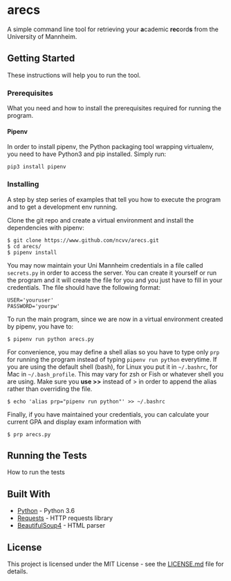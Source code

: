 # arecs

A simple command line tool for retrieving your **a**cademic **rec**ord**s** from the University of Mannheim.

## Getting Started

These instructions will help you to run the tool.

### Prerequisites

What you need and how to install the prerequisites required for running the program. 

#### Pipenv

In order to install pipenv, the Python packaging tool wrapping virtualenv, you need to have Python3 and pip installed. Simply run:

```
pip3 install pipenv
```

### Installing

A step by step series of examples that tell you how to execute the program and to get a development env running.

Clone the git repo and create a virtual environment and install the dependencies with pipenv:

```
$ git clone https://www.github.com/ncvv/arecs.git
$ cd arecs/
$ pipenv install
```

You may now maintain your Uni Mannheim credentials in a file called `secrets.py` in order to access the server. You can create it yourself or run the program and it will create the file for you and you just have to fill in your credentials. The file should have the following format:

```
USER='youruser'
PASSWORD='yourpw'
```

To run the main program, since we are now in a virtual environment created by pipenv, you have to:

```
$ pipenv run python arecs.py
```

For convenience, you may define a shell alias so you have to type only `prp` for running the program instead of typing `pipenv run python` everytime. If you are using the default shell (bash), for Linux you put it in `~/.bashrc`, for Mac in `~/.bash_profile`. This may vary for zsh or Fish or whatever shell you are using. Make sure you **use >>** instead of > in order to append the alias rather than overriding the file.

```
$ echo 'alias prp="pipenv run python"' >> ~/.bashrc
```

Finally, if you have maintained your credentials, you can calculate your current GPA and display exam information with

```
$ prp arecs.py
```

## Running the Tests

How to run the tests

## Built With

* [Python](https://docs.python.org/3/) - Python 3.6
* [Requests](http://docs.python-requests.org/en/master/) - HTTP requests library
* [BeautifulSoup4](https://www.crummy.com/software/BeautifulSoup/) - HTML parser

## License

This project is licensed under the MIT License - see the [LICENSE.md](LICENSE.md) file for details.
